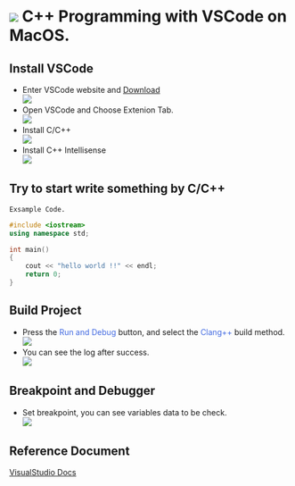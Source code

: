 
# ![](https://drive.google.com/uc?id=10INx5_pkhMcYRdx_OO4rXNXxcsvPtBYq) C++ Programming with VSCode on MacOS.

## Install VSCode
- Enter VSCode website and  [Download](https://code.visualstudio.com/) <br>
  ![](https://drive.google.com/uc?id=1gZ61xnfWpqUg1iJQi6tDvK4KuCrK5d91)
- Open VSCode and Choose Extenion Tab. <br>
  ![](https://drive.google.com/uc?id=10WqmHhcyj8dOZCbPz1tQ4ZYApt1p1_Vz)
- Install C/C++ <br>
  ![](https://drive.google.com/uc?id=1z-EOAntNa9mg_8syyvIubaq-pPLPv2DC)
- Install C++ Intellisense <br>
  ![](https://drive.google.com/uc?id=1JFgVmlogyHYbCWtde7v4fCzj-pufZl9o)


## Try to start write something by C/C++
`Exsample Code.`
```c++
#include <iostream>
using namespace std;

int main()
{
    cout << "hello world !!" << endl;
    return 0;
}
```

## Build Project
- Press the <font color=#4169e1>Run and Debug</font> button, and select the <font color=#4169e1>Clang++</font> build method. <br>
  ![](https://drive.google.com/uc?id=1hhmOE6ttKAx4AGdhXPo9POkULMmpCUzc)
- You can see the log after success. <br>
  ![](https://drive.google.com/uc?id=1tHWVpl0JaQX-1sS6k56ET5G3n-hQPyM4)
## Breakpoint and Debugger
- Set breakpoint, you can see variables data to be check. <br>
  ![](https://drive.google.com/uc?id=1H_KzIV95LrBaKQJB0ykxHdfQRLlA9fGM)

## Reference Document
[VisualStudio Docs](https://code.visualstudio.com/docs/languages/cpp)
